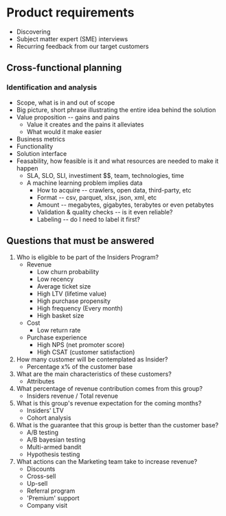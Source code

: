 # Product requirements
- Discovering
- Subject matter expert (SME) interviews
- Recurring feedback from our target customers

## Cross-functional planning
### Identification and analysis
- Scope, what is in and out of scope
- Big picture, short phrase illustrating the entire idea behind the solution
- Value proposition -- gains and pains
    - Value it creates and the pains it alleviates
    - What would it make easier
- Business metrics
- Functionality
- Solution interface
- Feasability, how feasible is it and what resources are needed to make it happen
    - SLA, SLO, SLI, investiment $$, team, technologies, time
    - A machine learning problem implies data
        - How to acquire -- crawlers, open data, third-party, etc
        - Format -- csv, parquet, xlsx, json, xml, etc
        - Amount -- megabytes, gigabytes, terabytes or even petabytes
        - Validation & quality checks -- is it even reliable?
        - Labeling -- do I need to label it first?

## Questions that must be answered
1. Who is eligible to be part of the Insiders Program?
    - Revenue
        - Low churn probability
        - Low recency
        - Average ticket size
        - High LTV (lifetime value)
        - High purchase propensity
        - High frequency (Every month)
        - High basket size
    - Cost
        - Low return rate
    - Purchase experience
        - High NPS (net promoter score)
        - High CSAT (customer satisfaction)
2. How many customer will be contemplated as Insider?
    - Percentage x% of the customer base
3. What are the main characteristics of these customers?
    - Attributes
4. What percentage of revenue contribution comes from this group?
    - Insiders revenue  / Total revenue
5. What is this group's revenue expectation for the coming months?
    - Insiders' LTV
    - Cohort analysis
6. What is the guarantee that this group is better than the customer base?
    - A/B testing
    - A/B bayesian testing
    - Multi-armed bandit
    - Hypothesis testing
7. What actions can the Marketing team take to increase revenue?
    - Discounts
    - Cross-sell
    - Up-sell
    - Referral program
    - 'Premium' support
    - Company visit

